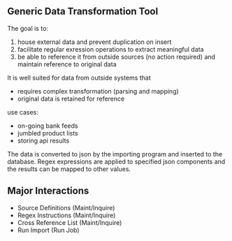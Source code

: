 Generic Data Transformation Tool
----------------------------------------------

The goal is to:
1. house external data and prevent duplication on insert
2. facilitate regular exression operations to extract meaningful data
3. be able to reference it from outside sources (no action required) and maintain reference to original data


It is well suited for data from outside systems that 
* requires complex transformation (parsing and mapping)
* original data is retained for reference

use cases:
* on-going bank feeds
* jumbled product lists
* storing api results


The data is converted to json by the importing program and inserted to the database.
Regex expressions are applied to specified json components and the results can be mapped to other values.


Major Interactions
------------------------

* Source Definitions (Maint/Inquire)
* Regex Instructions (Maint/Inquire)
* Cross Reference List (Maint/Inquire)
* Run Import (Run Job)
